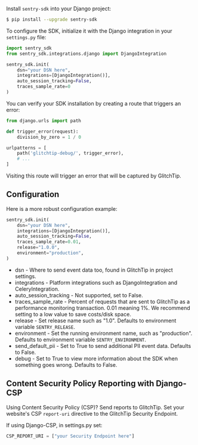 Install `sentry-sdk` into your Django project:

```bash
$ pip install --upgrade sentry-sdk
```

To configure the SDK, initialize it with the Django integration in your `settings.py` file:

```python
import sentry_sdk
from sentry_sdk.integrations.django import DjangoIntegration

sentry_sdk.init(
    dsn="your DSN here",
    integrations=[DjangoIntegration()],
    auto_session_tracking=False,
    traces_sample_rate=0
)
```

You can verify your SDK installation by creating a route that triggers an error:

```py
from django.urls import path

def trigger_error(request):
    division_by_zero = 1 / 0

urlpatterns = [
    path('glitchtip-debug/', trigger_error),
    # ...
]
```

Visiting this route will trigger an error that will be captured by GlitchTip.

## Configuration

Here is a more robust configuration example:

```python
sentry_sdk.init(
    dsn="your DSN here",
    integrations=[DjangoIntegration()],
    auto_session_tracking=False,
    traces_sample_rate=0.01,
    release="1.0.0",
    environment="production",
)
```

- dsn - Where to send event data too, found in GlitchTip in project settings.
- integrations - Platform integrations such as DjangoIntegration and CeleryIntegration.
- auto_session_tracking - Not supported, set to False.
- traces_sample_rate - Percent of requests that are sent to GlitchTip as a performance monitoring transaction. 0.01 meaning 1%. We recommend setting to a low value to save costs/disk space.
- release - Set release name such as "1.0". Defaults to environment variable `SENTRY_RELEASE`.
- environment - Set the running environment name, such as "production". Defaults to environment variable `SENTRY_ENVIRONMENT`.
- send_default_pii - Set to True to send additional PII event data. Defaults to False.
- debug - Set to True to view more information about the SDK when something goes wrong. Defaults to False.

## Content Security Policy Reporting with Django-CSP

Using Content Security Policy (CSP)? Send reports to GlitchTip. Set your website's CSP `report-uri` directive to the GlitchTip Security Endpoint.

If using Django-CSP, in settings.py set:

```python
CSP_REPORT_URI = ["your Security Endpoint here"]
```
